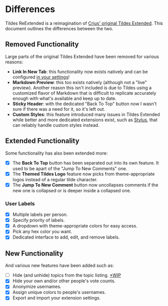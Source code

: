 # Differences

Tildes ReExtended is a reimagination of [Crius' original Tildes Extended](https://github.com/theCrius/tildes-extended). This document outlines the differences between the two.

## Removed Functionality

Large parts of the original Tildes Extended have been removed for various reasons:

* **Link In New Tab**: this functionality now exists natively and can be configured [in your settings](https://tildes.net/settings)!
* **Markdown Preview**: this too exists natively (although not a "live" preview). Another reason this isn't included is due to Tildes using a customized flavor of Markdown that is difficult to replicate accurately enough with what's available and keep up to date.
* **Sticky Header**: with the dedicated "Back To Top" button now I wasn't sure if there was a need for it, so it's left out.
* **Custom Styles**: this feature introduced many issues in Tildes Extended while better and more dedicated extensions exist, such as [Stylus](https://add0n.com/stylus.html), that can reliably handle custom styles instead.

## Extended Functionality

Some functionality has also been extended more:

* [x] The **Back To Top** button has been separated out into its own feature. It used to be apart of the "Jump To New Comments" one.
* [x] The **Themed Tildes Logo** feature now picks from theme-appropriate logos instead of a regular tilde character.
* [x] The **Jump To New Comment** button now uncollapses comments if the new one is collapsed or is deeper inside a collapsed one.

### User Labels

* [x] Multiple labels per person.
* [x] Specify priority of labels.
* [x] A dropdown with theme-appropriate colors for easy access.
* [x] Pick any hex color you want.
* [x] Dedicated interface to add, edit, and remove labels.

## New Functionality

And various new features have been added such as:

* [ ] Hide (and unhide) topics from the topic listing. [*WIP](https://gitlab.com/tildes-community/tildes-reextended/issues/3)
* [x] Hide your own and/or other people's vote counts.
* [x] Anonymize usernames.
* [x] Assign unique colors to people's usernames.
* [x] Export and import your extension settings.
